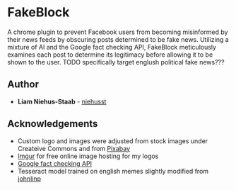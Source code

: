 # FakeBlock
A chrome plugin to prevent Facebook users from becoming misinformed by 
their news feeds by obscuring posts determined to be fake news.
Utilizing a mixture of AI and the Google fact checking API, FakeBlock
meticulously examines each post to determine its legitimacy before
allowing it to be shown to the user.
TODO specifically target englush political fake news???

## Author
* **Liam Niehus-Staab** - [niehusst](https://github.com/niehusst)

## Acknowledgements
* Custom logo and images were adjusted from stock images under Createive Commons and from [Pixabay](https://pixabay.com/users/clker-free-vector-images-3736/)
* [Imgur](https://imgur.com/) for free online image hosting for my logos
* [Google fact checking API](https://developers.google.com/fact-check/tools/api/)
* Tesseract model trained on english memes slightly modified from [johnlinp](https://github.com/johnlinp/meme-ocr)
